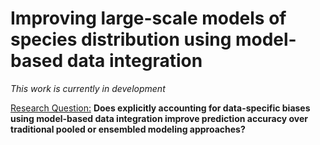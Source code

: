 # Improving large-scale models of species distribution using model-based data integration

*This work is currently in development*

<ins>Research Question:</ins>
**Does explicitly accounting for data-specific biases using model-based data integration improve prediction accuracy over traditional pooled or ensembled modeling approaches?**



